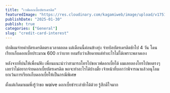 ```yaml
---
title: "เวฟดอกเบี้ยบัตรเครดิต"
featuredImage: "https://res.cloudinary.com/kagamiweb/image/upload/v1751108713/blog.coregamehd.com/credit-card-interest.jpg"
publishDate: "2025-01-30"
publish: true
categories: ["General"]
slug: "credit-card-interest"
---
```


ปกติผมจ่ายค่าบัตรเครดิตตรงเวลาตลอด แต่เดือนนี้ค่อนข้างยุ่ง จ่ายบิลบัตรเครดิตช้าไป 4 วัน โดนเรียกเก็บดอกเบี้ยประมาณ 600 กว่าบาท ยอมรับว่าเสียดายแต่ทำอะไรไม่ได้เพราะพลาดเอง

หลังจากที่บ่นให้เพื่อนฟัง เพื่อนแนะนำว่าสามารถโทรไปขอเวฟดอกเบี้ยได้ ผมเลยลองโทรไปขอตรงๆ เลยว่าไม่อยากจ่ายดอกเบี้ยบัตรเครดิต พอจะทำอะไรได้บ้างมั้ย เจ้าหน้าที่บอกว่าพิจารณาแล้วอนุโลมยกเว้นการเรียกเก็บดอกเบี้ยให้เป็นกรณีพิเศษ

ตั้งแต่เกิดมาผมพึ่งรู้ว่าขอ waive ดอกเบี้ยชำระล่าช้าได้ด้วย รู้สึกดีใจมาก